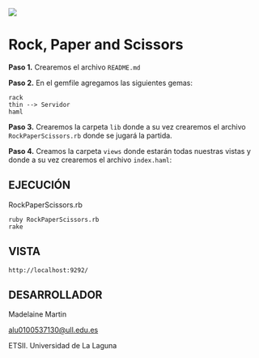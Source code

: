 <strong>![](http://banot.etsii.ull.es/alu4103/rps.png)</strong>

Rock, Paper and Scissors
================================

**Paso 1.** Crearemos el archivo `README.md`

**Paso 2.** En el gemfile agregamos las siguientes gemas:
	
	rack
	thin --> Servidor
	haml

**Paso 3.** Crearemos la carpeta `lib` donde a su vez crearemos el archivo `RockPaperScissors.rb` donde se jugará la partida.

**Paso 4.** Creamos la carpeta `views` donde estarán todas nuestras vistas y donde a su vez crearemos el archivo `index.haml`:
	

## EJECUCIÓN ##

RockPaperScissors.rb
	
	ruby RockPaperScissors.rb
	rake

## VISTA ##

	http://localhost:9292/


## DESARROLLADOR ##

Madelaine Martin

alu0100537130@ull.edu.es

ETSII. Universidad de La Laguna



